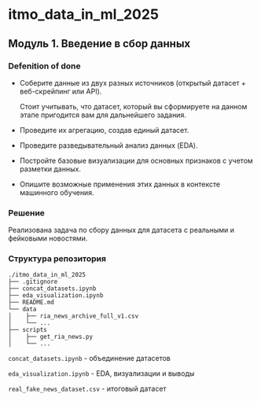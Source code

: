 # itmo_data_in_ml_2025

## Модуль 1. Введение в сбор данных

### Defenition of done

- Соберите данные из двух разных источников (открытый датасет + веб-скрейпинг или API).
    
    Стоит учитывать, что датасет, который вы сформируете на данном этапе пригодится вам для дальнейшего задания.
    
- Проведите их агрегацию, создав единый датасет.
- Проведите разведывательный анализ данных (EDA).
- Постройте базовые визуализации для основных признаков с учетом разметки данных.
- Опишите возможные применения этих данных в контексте машинного обучения.

### Решение
Реализована задача по сбору данных для датасета с реальными и фейковыми новостями.

### Структура репозитория

```
./itmo_data_in_ml_2025
├── .gitignore
├── concat_datasets.ipynb
├── eda_visualization.ipynb
├── README.md
└── data
│    ├── ria_news_archive_full_v1.csv
│    └── ...
├── scripts
│    ├── get_ria_news.py
│    └── ...
```

`concat_datasets.ipynb` - объединение датасетов

`eda_visualization.ipynb` - EDA, визуализации и выводы

`real_fake_news_dataset.csv` - итоговый датасет